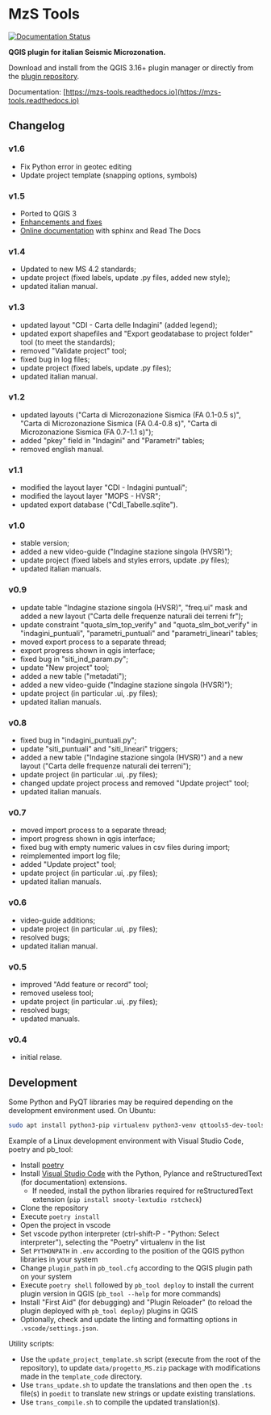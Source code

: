 # MzS Tools

[![Documentation Status](https://readthedocs.org/projects/mzs-tools/badge/?version=latest)](https://mzs-tools.readthedocs.io/it/latest/?badge=latest)

**QGIS plugin for italian Seismic Microzonation.**

Download and install from the QGIS 3.16+ plugin manager or directly from the [plugin repository](https://plugins.qgis.org/plugins/MzSTools/).

Documentation: [https://mzs-tools.readthedocs.io](https://mzs-tools.readthedocs.io)

## Changelog

### v1.6

- Fix Python error in geotec editing
- Update project template (snapping options, symbols)

### v1.5

- Ported to QGIS 3
- [Enhancements and fixes](https://github.com/CNR-IGAG/mzs-tools/milestone/1?closed=1)
- [Online documentation](https://mzs-tools.readthedocs.io) with sphinx and Read The Docs

### v1.4

-  Updated to new MS 4.2 standards;
-  update project (fixed labels, update .py files, added new style); 
-  updated italian manual.

### v1.3	

-  updated layout "CDI - Carta delle Indagini" (added legend);
-  updated export shapefiles and "Export geodatabase to project folder" tool (to meet the standards);
-  removed "Validate project" tool;
-  fixed bug in log files;
-  update project (fixed labels, update .py files);
-  updated italian manual.

### v1.2

-  updated layouts ("Carta di Microzonazione Sismica (FA 0.1-0.5 s)", "Carta di Microzonazione Sismica (FA 0.4-0.8 s)", "Carta di Microzonazione Sismica (FA 0.7-1.1 s)");
-  added "pkey" field in "Indagini" and "Parametri" tables;
-  removed english manual.	

### v1.1

-  modified the layout layer "CDI - Indagini puntuali";
-  modified the layout layer "MOPS - HVSR";
-  updated export database ("CdI_Tabelle.sqlite").

### v1.0

-  stable version;
-  added a new video-guide ("Indagine stazione singola (HVSR)");
-  update project (fixed labels and styles errors, update .py files);
-  updated italian manuals.

### v0.9

-  update table "Indagine stazione singola (HVSR)", "freq.ui" mask and added a new layout ("Carta delle frequenze naturali dei terreni fr");
-  update constraint "quota_slm_top_verify" and "quota_slm_bot_verify" in "indagini_puntuali", "parametri_puntuali" and "parametri_lineari" tables;	
-  moved export process to a separate thread;
-  export progress shown in qgis interface;				
-  fixed bug in "siti_ind_param.py";
-  update "New project" tool;
-  added a new table ("metadati");
-  added a new video-guide ("Indagine stazione singola (HVSR)");
-  update project (in particular .ui, .py files);
-  updated italian manuals.

### v0.8

-  fixed bug in "indagini_puntuali.py";
-  update "siti_puntuali" and "siti_lineari" triggers;
-  added a new table ("Indagine stazione singola (HVSR)") and a new layout ("Carta delle frequenze naturali dei terreni");
-  update project (in particular .ui, .py files);
-  changed update project process and removed "Update project" tool;
-  updated italian manuals.
		
### v0.7

-  moved import process to a separate thread;
-  import progress shown in qgis interface;
-  fixed bug with empty numeric values in csv files during import;
-  reimplemented import log file;
-  added "Update project" tool;
-  update project (in particular .ui, .py files);
-  updated italian manuals.
		
### v0.6

-  video-guide additions;
-  update project (in particular .ui, .py files);
-  resolved bugs;
-  updated italian manual.
		
### v0.5

-  improved "Add feature or record" tool;
-  removed useless tool;
-  update project (in particular .ui, .py files);
-  resolved bugs;
-  updated manuals.
		
### v0.4

-  initial relase.

## Development

Some Python and PyQT libraries may be required depending on the development environment used. On Ubuntu:

```bash
sudo apt install python3-pip virtualenv python3-venv qttools5-dev-tools pyqt5-dev-tools
```

Example of a Linux development environment with Visual Studio Code, poetry and pb_tool:

- Install [poetry](https://python-poetry.org/)
- Install [Visual Studio Code](https://code.visualstudio.com/) with the Python, Pylance and reStructuredText (for documentation) extensions.
    - If needed, install the python libraries required for reStructuredText extension (`pip install snooty-lextudio rstcheck`)
- Clone the repository
- Execute `poetry install`
- Open the project in vscode
- Set vscode python interpreter (ctrl-shift-P - "Python: Select interpreter"), selecting the "Poetry" virtualenv in the list
- Set `PYTHONPATH` in `.env` according to the position of the QGIS python libraries in your system
- Change `plugin_path` in `pb_tool.cfg` according to the QGIS plugin path on your system
- Execute `poetry shell` followed by `pb_tool deploy` to install the current plugin version in QGIS (`pb_tool --help` for more commands)
- Install "First Aid" (for debugging) and "Plugin Reloader" (to reload the plugin deployed with `pb_tool deploy`) plugins in QGIS
- Optionally, check and update the linting and formatting options in `.vscode/settings.json`.

Utility scripts:

- Use the `update_project_template.sh` script (execute from the root of the repository), to update `data/progetto_MS.zip` package with modifications made in the `template_code` directory.
- Use `trans_update.sh` to update the translations and then open the `.ts` file(s) in `poedit` to translate new strings or update existing translations.
- Use `trans_compile.sh` to compile the updated translation(s).